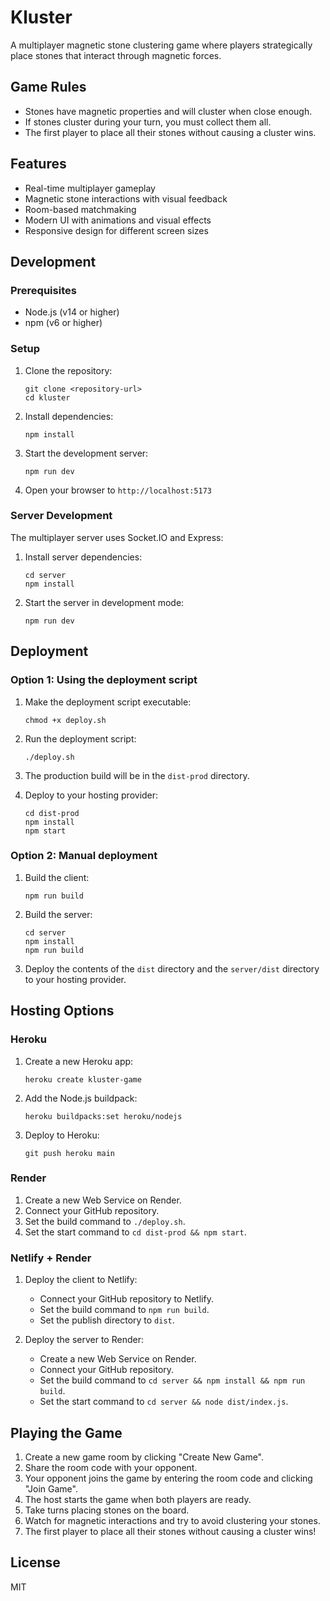 # Kluster

A multiplayer magnetic stone clustering game where players strategically place stones that interact through magnetic forces.

## Game Rules

- Stones have magnetic properties and will cluster when close enough.
- If stones cluster during your turn, you must collect them all.
- The first player to place all their stones without causing a cluster wins.

## Features

- Real-time multiplayer gameplay
- Magnetic stone interactions with visual feedback
- Room-based matchmaking
- Modern UI with animations and visual effects
- Responsive design for different screen sizes

## Development

### Prerequisites

- Node.js (v14 or higher)
- npm (v6 or higher)

### Setup

1. Clone the repository:
   ```
   git clone <repository-url>
   cd kluster
   ```

2. Install dependencies:
   ```
   npm install
   ```

3. Start the development server:
   ```
   npm run dev
   ```

4. Open your browser to `http://localhost:5173`

### Server Development

The multiplayer server uses Socket.IO and Express:

1. Install server dependencies:
   ```
   cd server
   npm install
   ```

2. Start the server in development mode:
   ```
   npm run dev
   ```

## Deployment

### Option 1: Using the deployment script

1. Make the deployment script executable:
   ```
   chmod +x deploy.sh
   ```

2. Run the deployment script:
   ```
   ./deploy.sh
   ```

3. The production build will be in the `dist-prod` directory.

4. Deploy to your hosting provider:
   ```
   cd dist-prod
   npm install
   npm start
   ```

### Option 2: Manual deployment

1. Build the client:
   ```
   npm run build
   ```

2. Build the server:
   ```
   cd server
   npm install
   npm run build
   ```

3. Deploy the contents of the `dist` directory and the `server/dist` directory to your hosting provider.

## Hosting Options

### Heroku

1. Create a new Heroku app:
   ```
   heroku create kluster-game
   ```

2. Add the Node.js buildpack:
   ```
   heroku buildpacks:set heroku/nodejs
   ```

3. Deploy to Heroku:
   ```
   git push heroku main
   ```

### Render

1. Create a new Web Service on Render.
2. Connect your GitHub repository.
3. Set the build command to `./deploy.sh`.
4. Set the start command to `cd dist-prod && npm start`.

### Netlify + Render

1. Deploy the client to Netlify:
   - Connect your GitHub repository to Netlify.
   - Set the build command to `npm run build`.
   - Set the publish directory to `dist`.

2. Deploy the server to Render:
   - Create a new Web Service on Render.
   - Connect your GitHub repository.
   - Set the build command to `cd server && npm install && npm run build`.
   - Set the start command to `cd server && node dist/index.js`.

## Playing the Game

1. Create a new game room by clicking "Create New Game".
2. Share the room code with your opponent.
3. Your opponent joins the game by entering the room code and clicking "Join Game".
4. The host starts the game when both players are ready.
5. Take turns placing stones on the board.
6. Watch for magnetic interactions and try to avoid clustering your stones.
7. The first player to place all their stones without causing a cluster wins!

## License

MIT
